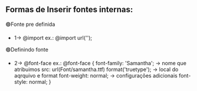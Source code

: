 ## Formas de Inserir fontes internas:

🟢Fonte pre definida
- 1-> @import
ex.: @import url('');

🟢Definindo fonte
- 2-> @font-face
ex.: @font-face {
            font-family: 'Samantha'; -> nome que atribuimos
            src: url(Font/samantha.ttf) format('truetype'); -> local do aqrquivo e format
            font-weight: normal; -> configurações adicionais
            font-style: normal;
        }